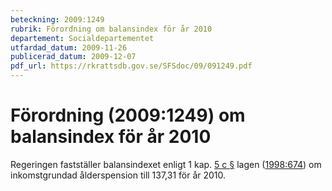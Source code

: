 ```yaml
---
beteckning: 2009:1249
rubrik: Förordning om balansindex för år 2010
departement: Socialdepartementet
utfardad_datum: 2009-11-26
publicerad_datum: 2009-12-07
pdf_url: https://rkrattsdb.gov.se/SFSdoc/09/091249.pdf
---
```


# Förordning (2009:1249) om balansindex för år 2010

Regeringen fastställer balansindexet enligt 1 kap. [5 c §](#kap1.5c) lagen ([1998:674](https://selex.se/eli/sfs/1998/674)) om inkomstgrundad ålderspension till 137,31 för år 2010.